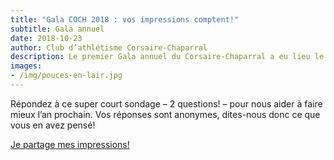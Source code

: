 ```yaml
---
title: "Gala COCH 2018 : vos impressions comptent!"
subtitle: Gala annuel
date: 2018-10-23
author: Club d’athlétisme Corsaire-Chaparral
description: Le premier Gala annuel du Corsaire-Chaparral a eu lieu le samedi 20 octobre, et nous voulons vos impressions!
images:
- /img/pouces-en-lair.jpg
---
```


Répondez à ce super court sondage – 2 questions! – pour nous aider à faire mieux l’an prochain. Vos réponses sont anonymes, dites-nous donc ce que vous en avez pensé!

<a href="https://campagnes.corsaire-chaparral.org/feedback-gala-2018" class="btn btn-primary">Je partage mes impressions! <span class="icon icon-angle-right"></span></a>